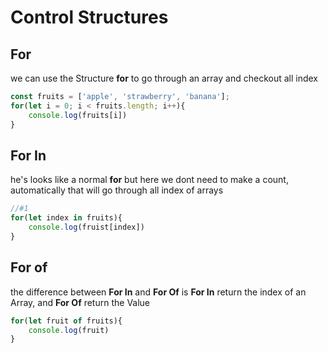 # Control Structures

## For 
we can use the Structure __for__ to go through an array and checkout all index
```js
const fruits = ['apple', 'strawberry', 'banana'];
for(let i = 0; i < fruits.length; i++){
    console.log(fruits[i])
}
```

## For In
he's looks like a normal __for__ but here we dont need to make a count, automatically that will go through all index of arrays
```js
//#1
for(let index in fruits){
    console.log(fruist[index])
}
```

## For of
the difference between __For In__ and __For Of__ is __For In__ return the index of an Array, and __For Of__ return the Value
```js 
for(let fruit of fruits){
    console.log(fruit)
}
```